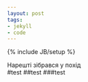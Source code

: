 ```yaml
---
layout: post
tags:
- jekyll
- code
---
```

{% include JB/setup %}

Нарешті  зібрався у похід  
#test
##test
###test
